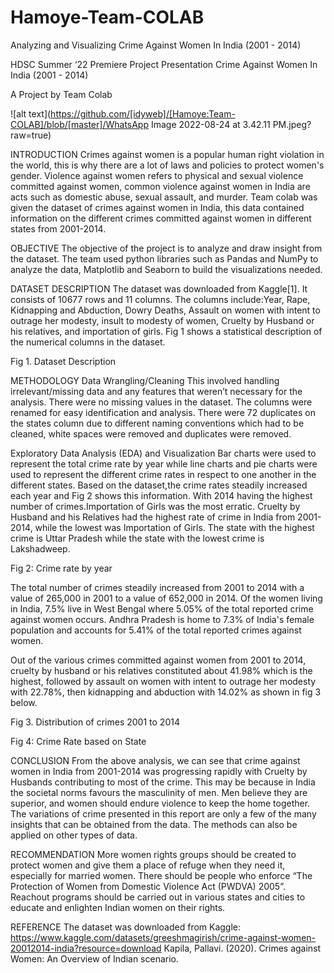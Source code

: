 # Hamoye-Team-COLAB
Analyzing and Visualizing Crime Against Women In India (2001 - 2014) 

 
HDSC Summer ‘22 Premiere Project Presentation Crime Against Women In India (2001 - 2014) 
     
 







A Project by Team Colab

![alt text](https://github.com/[idyweb]/[Hamoye:Team-COLAB]/blob/[master]/WhatsApp Image 2022-08-24 at 3.42.11 PM.jpeg?raw=true)

INTRODUCTION
Crimes against women is a popular human right violation in the world, this is why there are a lot of laws and policies to protect women's gender.  Violence against women refers to physical and sexual violence committed against women, common violence against women in India are acts such as domestic abuse, sexual assault, and murder.
Team colab was given the dataset of crimes against women in India, this data contained information on the different crimes committed against women in different states from 2001-2014.


OBJECTIVE
The objective of the project is to analyze and draw insight from the dataset.
The team used python libraries such as Pandas and NumPy to analyze the data, Matplotlib and Seaborn to build the visualizations needed.


DATASET DESCRIPTION
The dataset was downloaded from Kaggle[1]. It consists of 10677 rows and 11 columns. The columns include:Year, Rape, Kidnapping and Abduction, Dowry Deaths, Assault on women with intent to outrage her modesty, insult to modesty of women, Cruelty by Husband or his relatives, and importation of girls. Fig 1 shows a statistical description of the numerical columns in the dataset. 

  Fig 1. Dataset Description


METHODOLOGY
Data Wrangling/Cleaning
This involved handling irrelevant/missing data and any features that weren’t necessary for the analysis. There were no missing values in the dataset. The columns were renamed for easy identification and analysis. There were 72 duplicates on the states column due to different naming conventions which had to be cleaned, white spaces were removed and duplicates were removed.

Exploratory Data Analysis (EDA) and Visualization
Bar charts were used to represent the total crime rate by year while line charts and pie charts were used to represent the different crime rates in respect to one another in the different states.
Based on the dataset,the crime rates steadily increased each year and Fig 2 shows this information. With 2014 having the highest number of crimes.Importation of Girls was the most erratic. Cruelty by Husband and his Relatives had the highest rate of crime in India from 2001-2014, while the lowest was Importation of Girls. The state with the highest crime is Uttar Pradesh while the state with the lowest crime is Lakshadweep.


Fig 2: Crime rate by year

The total number of crimes steadily increased from 2001 to 2014 with a value of  265,000 in 2001 to a value of 652,000 in 2014. Of the women living in India, 7.5% live in West Bengal where 5.05% of the total reported crime against women occurs. Andhra Pradesh is home to 7.3% of India's female population and accounts for 5.41% of the total reported crimes against women.

Out of the various crimes committed against women from 2001 to 2014, cruelty by husband or his relatives constituted about 41.98% which is the highest, followed by assault on women with intent to outrage her modesty with 22.78%, then kidnapping and abduction with 14.02% as shown in fig 3 below.

Fig 3. Distribution of crimes 2001 to 2014


Fig 4: Crime Rate based on State



CONCLUSION
From the above analysis, we can see that crime against women in India from 2001-2014 was progressing rapidly with Cruelty by Husbands contributing to most of the crime. This may be because in India the societal norms favours the masculinity of men. Men believe they are superior, and women should endure violence to keep the home together. 
The variations of crime presented in this report are only a few of the many insights that can be obtained from the data. The methods can also be applied on other types of data.

RECOMMENDATION
More women rights groups should be created to protect women and give them a place of refuge when they need it, especially for married women. 
There should be people who enforce “The Protection of Women from Domestic Violence Act (PWDVA) 2005”. 
Reachout programs should be carried out in various states and cities to educate and enlighten Indian women on their rights.


REFERENCE 
The dataset was downloaded from Kaggle: https://www.kaggle.com/datasets/greeshmagirish/crime-against-women-20012014-india?resource=download 
Kapila, Pallavi. (2020). Crimes against Women: An Overview of Indian scenario. 
